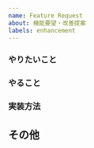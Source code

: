 ```yaml
---
name: Feature Request
about: 機能要望・改善提案
labels: enhancement
---
```


### やりたいこと

<!-- 目的としていることは何か -->

### やること

<!-- 何をしなければいけないか -->

### 実装方法

<!-- 実装方法が決まっていれば -->

## その他

<!-- 関連して何か気がついたこと、気になることがあれば書いてください -->

